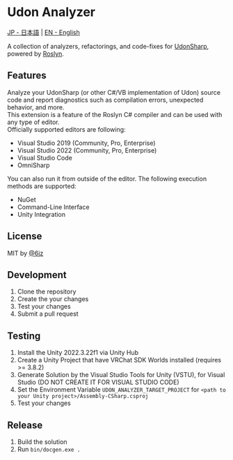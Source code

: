# Udon Analyzer

[JP - 日本語](./README.ja-jp.md) | [EN - English](./README.md)

A collection of analyzers, refactorings, and code-fixes for [UdonSharp](https://github.com/vrchat-community/UdonSharp), powered by [Roslyn](https://github.com/dotnet/roslyn).

## Features

Analyze your UdonSharp (or other C#/VB implementation of Udon) source code and report diagnostics such as compilation errors, unexpected behavior, and more.  
This extension is a feature of the Roslyn C# compiler and can be used with any type of editor.  
Officially supported editors are following:

- Visual Studio 2019 (Community, Pro, Enterprise)
- Visual Studio 2022 (Community, Pro, Enterprise)
- Visual Studio Code
- OmniSharp

You can also run it from outside of the editor. The following execution methods are supported:

- NuGet
- Command-Line Interface
- Unity Integration

## License

MIT by [@6jz](https://twitter.com/6jz)

## Development

1. Clone the repository
2. Create the your changes
3. Test your changes
4. Submit a pull request

## Testing

1. Install the Unity 2022.3.22f1 via Unity Hub
2. Create a Unity Project that have VRChat SDK Worlds installed (requires >= 3.8.2)
3. Generate Solution by the Visual Studio Tools for Unity (VSTU), for Visual Studio (DO NOT CREATE IT FOR VISUAL STUDIO CODE)
4. Set the Environment Variable `UDON_ANALYZER_TARGET_PROJECT` for `<path to your Unity project>/Assembly-CSharp.csproj`
5. Test your changes

## Release

1. Build the solution
2. Run `bin/docgen.exe .`
